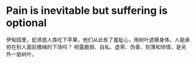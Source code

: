 # Pain is inevitable but suffering is optional
伊甸园里，蛇诱惑人类吃下苹果，他们从此有了羞耻心，用树叶遮蔽身体。人能承担在别人面前缴械的下场吗？
袒露脆弱、自私、虚荣、伪善、刻薄和矫情，是另外一层树叶。
